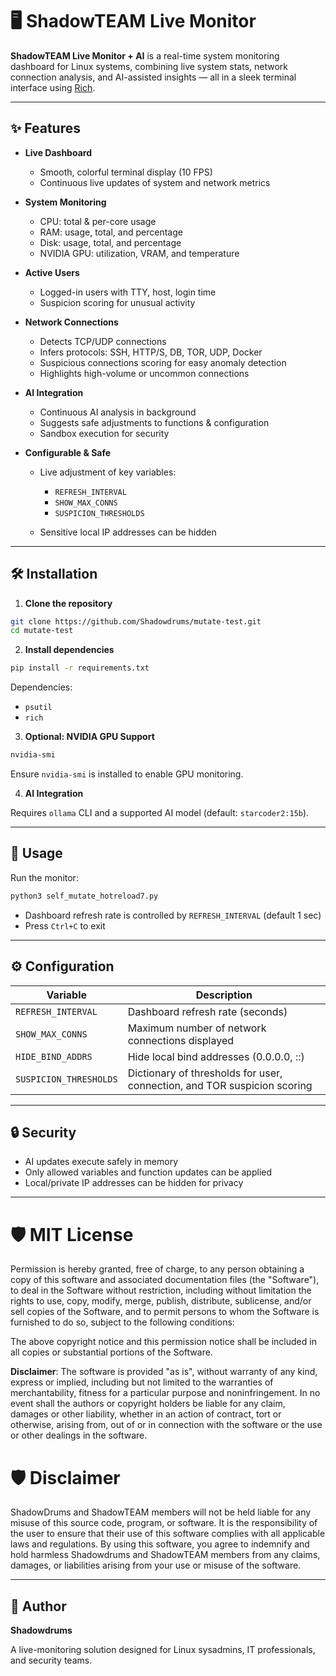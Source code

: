 # 🖥️ ShadowTEAM Live Monitor

**ShadowTEAM Live Monitor + AI** is a real-time system monitoring dashboard for Linux systems, combining live system stats, network connection analysis, and AI-assisted insights — all in a sleek terminal interface using [Rich](https://github.com/willmcgugan/rich).

---

## ✨ Features

* **Live Dashboard**

  * Smooth, colorful terminal display (10 FPS)
  * Continuous live updates of system and network metrics

* **System Monitoring**

  * CPU: total & per-core usage
  * RAM: usage, total, and percentage
  * Disk: usage, total, and percentage
  * NVIDIA GPU: utilization, VRAM, and temperature

* **Active Users**

  * Logged-in users with TTY, host, login time
  * Suspicion scoring for unusual activity

* **Network Connections**

  * Detects TCP/UDP connections
  * Infers protocols: SSH, HTTP/S, DB, TOR, UDP, Docker
  * Suspicious connections scoring for easy anomaly detection
  * Highlights high-volume or uncommon connections

* **AI Integration**

  * Continuous AI analysis in background
  * Suggests safe adjustments to functions & configuration
  * Sandbox execution for security

* **Configurable & Safe**

  * Live adjustment of key variables:

    * `REFRESH_INTERVAL`
    * `SHOW_MAX_CONNS`
    * `SUSPICION_THRESHOLDS`
  * Sensitive local IP addresses can be hidden

---

## 🛠️ Installation

1. **Clone the repository**

```bash
git clone https://github.com/Shadowdrums/mutate-test.git
cd mutate-test
```

2. **Install dependencies**

```bash
pip install -r requirements.txt
```

Dependencies:

* `psutil`
* `rich`

3. **Optional: NVIDIA GPU Support**

```bash
nvidia-smi
```

Ensure `nvidia-smi` is installed to enable GPU monitoring.

4. **AI Integration**

Requires `ollama` CLI and a supported AI model (default: `starcoder2:15b`).

---

## 🚀 Usage

Run the monitor:

```bash
python3 self_mutate_hotreload7.py
```

* Dashboard refresh rate is controlled by `REFRESH_INTERVAL` (default 1 sec)
* Press `Ctrl+C` to exit

---

## ⚙️ Configuration

| Variable               | Description                                                              |
| ---------------------- | ------------------------------------------------------------------------ |
| `REFRESH_INTERVAL`     | Dashboard refresh rate (seconds)                                         |
| `SHOW_MAX_CONNS`       | Maximum number of network connections displayed                          |
| `HIDE_BIND_ADDRS`      | Hide local bind addresses (0.0.0.0, ::)                                  |
| `SUSPICION_THRESHOLDS` | Dictionary of thresholds for user, connection, and TOR suspicion scoring |

---

## 🔒 Security

* AI updates execute safely in memory
* Only allowed variables and function updates can be applied
* Local/private IP addresses can be hidden for privacy

---

# 🛡️ MIT License

Permission is hereby granted, free of charge, to any person obtaining a copy of this software and associated documentation files (the "Software"), to deal in the Software without restriction, including without limitation the rights to use, copy, modify, merge, publish, distribute, sublicense, and/or sell copies of the Software, and to permit persons to whom the Software is furnished to do so, subject to the following conditions:

The above copyright notice and this permission notice shall be included in all copies or substantial portions of the Software.

**Disclaimer**: The software is provided "as is", without warranty of any kind, express or implied, including but not limited to the warranties of merchantability, fitness for a particular purpose and noninfringement. In no event shall the authors or copyright holders be liable for any claim, damages or other liability, whether in an action of contract, tort or otherwise, arising from, out of or in connection with the software or the use or other dealings in the software.

# 🛡️ Disclaimer

ShadowDrums and ShadowTEAM members will not be held liable for any misuse of this source code, program, or software. It is the responsibility of the user to ensure that their use of this software complies with all applicable laws and regulations. By using this software, you agree to indemnify and hold harmless Shadowdrums and ShadowTEAM members from any claims, damages, or liabilities arising from your use or misuse of the software.

---

## 👤 Author

**Shadowdrums**


A live-monitoring solution designed for Linux sysadmins, IT professionals, and security teams.
